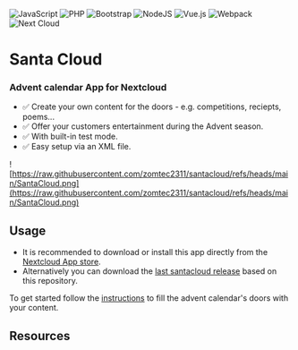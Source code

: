 ![JavaScript](https://img.shields.io/badge/javascript-%23323330.svg?logo=javascript&logoColor=%23F7DF1E) ![PHP](https://img.shields.io/badge/php-%23777BB4.svg?logo=php&logoColor=white) ![Bootstrap](https://img.shields.io/badge/bootstrap-%23563D7C.svg?logo=bootstrap&logoColor=white) ![NodeJS](https://img.shields.io/badge/node.js-6DA55F?logo=node.js&logoColor=white) ![Vue.js](https://img.shields.io/badge/vuejs-%2335495e.svg?logo=vuedotjs&logoColor=%234FC08D) ![Webpack](https://img.shields.io/badge/webpack-%238DD6F9.svg?logo=webpack&logoColor=black) ![Next Cloud](https://img.shields.io/badge/Next%20Cloud-0B94DE?logo=nextcloud&logoColor=white)
# Santa Cloud

### Advent calendar App for Nextcloud

- ✅ Create your own content for the doors - e.g. competitions, reciepts, poems...
- ✅ Offer your customers entertainment during the Advent season.
- ✅ With built-in test mode.
- ✅ Easy setup via an XML file.

![https://raw.githubusercontent.com/zomtec2311/santacloud/refs/heads/main/SantaCloud.png](https://raw.githubusercontent.com/zomtec2311/santacloud/refs/heads/main/SantaCloud.png)​

## Usage

- It is recommended to download or install this app directly from the [Nextcloud App store](https://apps.nextcloud.com).
- Alternatively you can download the [last santacloud release](https://github.com/zomtec2311/santacloud/releases) based on this repository.

To get started follow the [instructions](https://) to
fill the advent calendar's doors with your content.

## Resources
